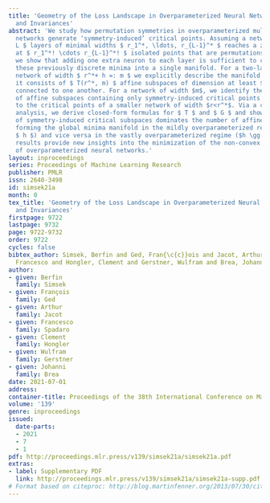 ```yaml
---
title: 'Geometry of the Loss Landscape in Overparameterized Neural Networks: Symmetries
  and Invariances'
abstract: 'We study how permutation symmetries in overparameterized multi-layer neural
  networks generate ‘symmetry-induced’ critical points. Assuming a network with $
  L $ layers of minimal widths $ r_1^*, \ldots, r_{L-1}^* $ reaches a zero-loss minimum
  at $ r_1^*! \cdots r_{L-1}^*! $ isolated points that are permutations of one another,
  we show that adding one extra neuron to each layer is sufficient to connect all
  these previously discrete minima into a single manifold. For a two-layer overparameterized
  network of width $ r^*+ h =: m $ we explicitly describe the manifold of global minima:
  it consists of $ T(r^*, m) $ affine subspaces of dimension at least $ h $ that are
  connected to one another. For a network of width $m$, we identify the number $G(r,m)$
  of affine subspaces containing only symmetry-induced critical points that are related
  to the critical points of a smaller network of width $r<r^*$. Via a combinatorial
  analysis, we derive closed-form formulas for $ T $ and $ G $ and show that the number
  of symmetry-induced critical subspaces dominates the number of affine subspaces
  forming the global minima manifold in the mildly overparameterized regime (small
  $ h $) and vice versa in the vastly overparameterized regime ($h \gg r^*$). Our
  results provide new insights into the minimization of the non-convex loss function
  of overparameterized neural networks.'
layout: inproceedings
series: Proceedings of Machine Learning Research
publisher: PMLR
issn: 2640-3498
id: simsek21a
month: 0
tex_title: 'Geometry of the Loss Landscape in Overparameterized Neural Networks: Symmetries
  and Invariances'
firstpage: 9722
lastpage: 9732
page: 9722-9732
order: 9722
cycles: false
bibtex_author: Simsek, Berfin and Ged, Fran{\c{c}}ois and Jacot, Arthur and Spadaro,
  Francesco and Hongler, Clement and Gerstner, Wulfram and Brea, Johanni
author:
- given: Berfin
  family: Simsek
- given: François
  family: Ged
- given: Arthur
  family: Jacot
- given: Francesco
  family: Spadaro
- given: Clement
  family: Hongler
- given: Wulfram
  family: Gerstner
- given: Johanni
  family: Brea
date: 2021-07-01
address:
container-title: Proceedings of the 38th International Conference on Machine Learning
volume: '139'
genre: inproceedings
issued:
  date-parts:
  - 2021
  - 7
  - 1
pdf: http://proceedings.mlr.press/v139/simsek21a/simsek21a.pdf
extras:
- label: Supplementary PDF
  link: http://proceedings.mlr.press/v139/simsek21a/simsek21a-supp.pdf
# Format based on citeproc: http://blog.martinfenner.org/2013/07/30/citeproc-yaml-for-bibliographies/
---
```


